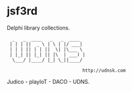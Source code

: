 # jsf3rd
Delphi library collections.

      _   _  ____   _   _  ____  
     | | | ||  _ \ | \ | |/ ___| 
     | | | || | | ||  \| |\___ \ 
     | |_| || |_| || |\  | ___) |
      \___/ |____/ |_| \_||____/ 

                                http://udnsk.com
 
Judico - playIoT - DACO - UDNS.
